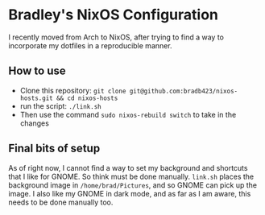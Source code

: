 # Bradley's NixOS Configuration

I recently moved from Arch to NixOS, after trying to find a way to incorporate
my dotfiles in a reproducible manner.

## How to use

- Clone this repository: `git clone git@github.com:bradb423/nixos-hosts.git && cd nixos-hosts`
- run the script: `./link.sh`
- Then use the command `sudo nixos-rebuild switch` to take in the changes

## Final bits of setup

As of right now, I cannot find a way to set my background and shortcuts that I
like for GNOME. So think must be done manually. `link.sh` places the background
image in `/home/brad/Pictures`, and so GNOME can pick up the image.
I also like my GNOME in dark mode, and as far as I am aware, this needs to be
done manually too.
